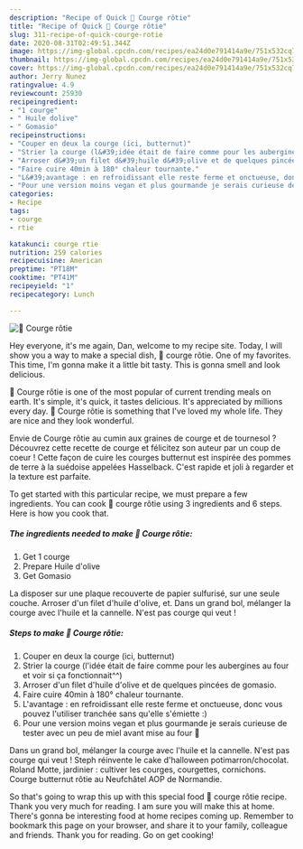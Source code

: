 ```yaml
---
description: "Recipe of Quick 💮 Courge rôtie"
title: "Recipe of Quick 💮 Courge rôtie"
slug: 311-recipe-of-quick-courge-rotie
date: 2020-08-31T02:49:51.344Z
image: https://img-global.cpcdn.com/recipes/ea24d0e791414a9e/751x532cq70/💮-courge-rotie-photo-principale-de-la-recette.jpg
thumbnail: https://img-global.cpcdn.com/recipes/ea24d0e791414a9e/751x532cq70/💮-courge-rotie-photo-principale-de-la-recette.jpg
cover: https://img-global.cpcdn.com/recipes/ea24d0e791414a9e/751x532cq70/💮-courge-rotie-photo-principale-de-la-recette.jpg
author: Jerry Nunez
ratingvalue: 4.9
reviewcount: 25930
recipeingredient:
- "1 courge"
- " Huile dolive"
- " Gomasio"
recipeinstructions:
- "Couper en deux la courge (ici, butternut)"
- "Strier la courge (l&#39;idée était de faire comme pour les aubergines au four et voir si ça fonctionnait^^)"
- "Arroser d&#39;un filet d&#39;huile d&#39;olive et de quelques pincées de gomasio."
- "Faire cuire 40min à 180° chaleur tournante."
- "L&#39;avantage : en refroidissant elle reste ferme et onctueuse, donc vous pouvez l&#39;utiliser tranchée sans qu&#39;elle s&#39;émiette :)"
- "Pour une version moins vegan et plus gourmande je serais curieuse de tester avec un peu de miel avant mise au four 🤤"
categories:
- Recipe
tags:
- courge
- rtie

katakunci: courge rtie 
nutrition: 259 calories
recipecuisine: American
preptime: "PT18M"
cooktime: "PT41M"
recipeyield: "1"
recipecategory: Lunch

---
```



![💮 Courge rôtie](https://img-global.cpcdn.com/recipes/ea24d0e791414a9e/751x532cq70/💮-courge-rotie-photo-principale-de-la-recette.jpg)

Hey everyone, it's me again, Dan, welcome to my recipe site. Today, I will show you a way to make a special dish, 💮 courge rôtie. One of my favorites. This time, I'm gonna make it a little bit tasty. This is gonna smell and look delicious.

💮 Courge rôtie is one of the most popular of current trending meals on earth. It's simple, it's quick, it tastes delicious. It's appreciated by millions every day. 💮 Courge rôtie is something that I've loved my whole life. They are nice and they look wonderful.

Envie de Courge rôtie au cumin aux graines de courge et de tournesol ? Découvrez cette recette de courge et félicitez son auteur par un coup de coeur ! Cette façon de cuire les courges butternut est inspirée des pommes de terre à la suédoise appelées Hasselback. C&#39;est rapide et joli à regarder et la texture est parfaite.


To get started with this particular recipe, we must prepare a few ingredients. You can cook 💮 courge rôtie using 3 ingredients and 6 steps. Here is how you cook that.

<!--inarticleads1-->

##### The ingredients needed to make 💮 Courge rôtie:

1. Get 1 courge
1. Prepare  Huile d&#39;olive
1. Get  Gomasio


La disposer sur une plaque recouverte de papier sulfurisé, sur une seule couche. Arroser d&#39;un filet d&#39;huile d&#39;olive, et. Dans un grand bol, mélanger la courge avec l&#39;huile et la cannelle. N&#39;est pas courge qui veut ! 

<!--inarticleads2-->

##### Steps to make 💮 Courge rôtie:

1. Couper en deux la courge (ici, butternut)
1. Strier la courge (l&#39;idée était de faire comme pour les aubergines au four et voir si ça fonctionnait^^)
1. Arroser d&#39;un filet d&#39;huile d&#39;olive et de quelques pincées de gomasio.
1. Faire cuire 40min à 180° chaleur tournante.
1. L&#39;avantage : en refroidissant elle reste ferme et onctueuse, donc vous pouvez l&#39;utiliser tranchée sans qu&#39;elle s&#39;émiette :)
1. Pour une version moins vegan et plus gourmande je serais curieuse de tester avec un peu de miel avant mise au four 🤤


Dans un grand bol, mélanger la courge avec l&#39;huile et la cannelle. N&#39;est pas courge qui veut ! Steph réinvente le cake d&#39;halloween potimarron/chocolat. Roland Motte, jardinier : cultiver les courges, courgettes, cornichons. Courge butternut rôtie au Neufchâtel AOP de Normandie. 

So that's going to wrap this up with this special food 💮 courge rôtie recipe. Thank you very much for reading. I am sure you will make this at home. There's gonna be interesting food at home recipes coming up. Remember to bookmark this page on your browser, and share it to your family, colleague and friends. Thank you for reading. Go on get cooking!
